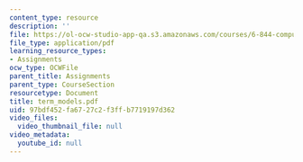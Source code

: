 ```yaml
---
content_type: resource
description: ''
file: https://ol-ocw-studio-app-qa.s3.amazonaws.com/courses/6-844-computability-theory-of-and-with-scheme-spring-2003/97bdf452fa6727c2f3ffb7719197d362_term_models.pdf
file_type: application/pdf
learning_resource_types:
- Assignments
ocw_type: OCWFile
parent_title: Assignments
parent_type: CourseSection
resourcetype: Document
title: term_models.pdf
uid: 97bdf452-fa67-27c2-f3ff-b7719197d362
video_files:
  video_thumbnail_file: null
video_metadata:
  youtube_id: null
---
```

